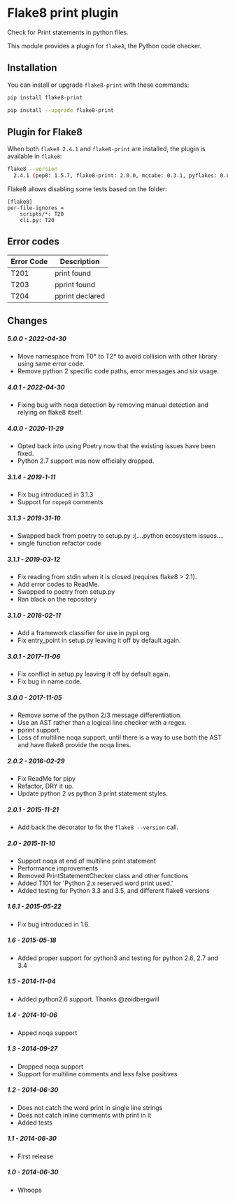 Flake8 print plugin
===================

Check for Print statements in python files.

This module provides a plugin for `flake8`, the Python code checker.


Installation
------------

You can install or upgrade `flake8-print` with these commands:

```bash
pip install flake8-print
```

```bash
pip install --upgrade flake8-print
```


Plugin for Flake8
-----------------

When both `flake8 2.4.1` and `flake8-print` are installed, the plugin is
available in `flake8`:

```bash
flake8 --version
  2.4.1 (pep8: 1.5.7, flake8-print: 2.0.0, mccabe: 0.3.1, pyflakes: 0.8.1)
```

Flake8 allows disabling some tests based on the folder:

```
[flake8]
per-file-ignores =
    scripts/*: T20
    cli.py: T20
```

Error codes
-----------

| Error Code  | Description                          |
| ----------- | ------------------------------------ |
| T201        | print found                          |
| T203        | pprint found                         |
| T204        | pprint declared                      |


Changes
-------

##### 5.0.0 - 2022-04-30

* Move namespace from T0* to T2* to avoid collision with other library using same error code.
* Remove python 2 specific code paths, error messages and six usage.

##### 4.0.1 - 2022-04-30

* Fixing bug with noqa detection by removing manual detection and relying on flake8 itself.

##### 4.0.0 - 2020-11-29

* Opted back into using Poetry now that the existing issues have been fixed.
* Python 2.7 support was now officially dropped.

##### 3.1.4 - 2019-1-11

* Fix bug introduced in 3.1.3
* Support for `nopep8` comments

##### 3.1.3 - 2019-31-10

* Swapped back from poetry to setup.py :(....python ecosystem issues....
* single function refactor code

##### 3.1.1 - 2019-03-12

* Fix reading from stdin when it is closed (requires flake8 > 2.1).
* Add error codes to ReadMe.
* Swapped to poetry from setup.py
* Ran black on the repository

##### 3.1.0 - 2018-02-11
* Add a framework classifier for use in pypi.org
* Fix entry_point in setup.py leaving it off by default again.

##### 3.0.1 - 2017-11-06
* Fix conflict in setup.py leaving it off by default again.
* Fix bug in name code.

##### 3.0.0 - 2017-11-05
* Remove some of the python 2/3 message differentiation.
* Use an AST rather than a logical line checker with a regex.
* pprint support.
* Loss of multiline noqa support, until there is a way to use both the AST and have flake8 provide the noqa lines.


##### 2.0.2 - 2016-02-29
* Fix ReadMe for pipy
* Refactor, DRY it up.
* Update python 2 vs python 3 print statement styles.

##### 2.0.1 - 2015-11-21
* Add back the decorator to fix the `flake8 --version` call.

##### 2.0 - 2015-11-10
* Support noqa at end of multiline print statement
* Performance improvements
* Removed PrintStatementChecker class and other functions
* Added T101 for 'Python 2.x reserved word print used.'
* Added testing for Python 3.3 and 3.5, and different flake8 versions

##### 1.6.1 - 2015-05-22
* Fix bug introduced in 1.6.

##### 1.6 - 2015-05-18
* Added proper support for python3 and testing for python 2.6, 2.7 and 3.4

##### 1.5 - 2014-11-04
* Added python2.6 support. Thanks @zoidbergwill

##### 1.4 - 2014-10-06
* Apped noqa support

##### 1.3 - 2014-09-27
* Dropped noqa support
* Support for multiline comments and less false positives

##### 1.2 - 2014-06-30
* Does not catch the word print in single line strings
* Does not catch inline comments with print in it
* Added tests

##### 1.1 - 2014-06-30
* First release

##### 1.0 - 2014-06-30
* Whoops
